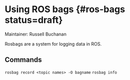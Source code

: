 # Using ROS bags {#ros-bags status=draft}

Maintainer: Russell Buchanan


Rosbags are a system for logging data in ROS.

## Commands

`rosbag record <topic names> -O bagname`
`rosbag info`